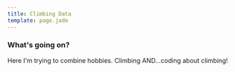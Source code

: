 ```yaml
---
title: Climbing Data
template: page.jade
---
```


<script src="http://ajax.googleapis.com/ajax/libs/jquery/1.8/jquery.min.js" type="text/javascript">
</script>
<script src="javascript/tabletop.js" type="text/javascript">
</script>
<script src="reporting.js" type="text/javascript">
</script>

### What's going on?

Here I'm trying to combine hobbies. Climbing AND...coding about climbing!

<div id="output"></div> 


